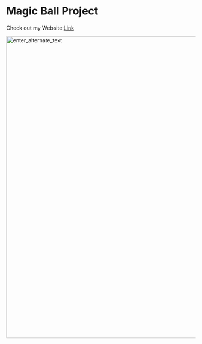 # Magic Ball Project

Check out my Website:[Link](https://promethium-og.github.io/x/)

<img src="./img/your_screenshot" width="800px" alt="enter_alternate_text">
